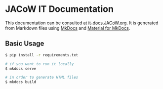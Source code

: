 # JACoW IT Documentation

This documentation can be consulted at [it-docs.JACoW.org](https://it-docs.JACoW.org). 
It is generated from Markdown files using [MkDocs](http://www.mkdocs.org/) and
[Material for MkDocs](http://squidfunk.github.io/mkdocs-material/).

## Basic Usage

```sh
$ pip install -r requirements.txt

# if you want to run it locally
$ mkdocs serve

# in order to generate HTML files
$ mkdocs build
```

